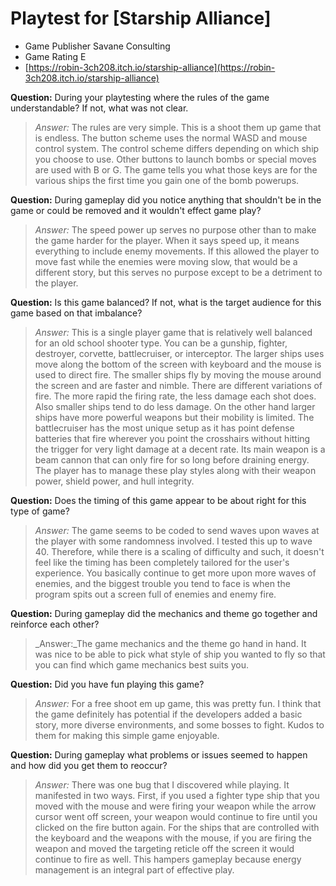 # Playtest for [Starship Alliance]

* Game Publisher Savane Consulting
* Game Rating E
* [https://robin-3ch208.itch.io/starship-alliance](https://robin-3ch208.itch.io/starship-alliance)

**Question:** During your playtesting where the rules of the game understandable? If not, what was not clear.
> _Answer:_ The rules are very simple. This is a shoot them up game that is endless.  The button scheme uses the normal WASD and mouse control system.  The control scheme differs depending on which ship you choose to use.  Other buttons to launch bombs or special moves are used with B or G.  The game tells you what those keys are for the various ships the first time you gain one of the bomb powerups. 

**Question:** During gameplay did you notice anything that shouldn't be in the game or could be removed and it wouldn't effect game play?
> _Answer:_ The speed power up serves no purpose other than to make the game harder for the player.  When it says speed up, it means everything to include enemy movements.  If this allowed the player to move fast while the enemies were moving slow, that would be a different story, but this serves no purpose except to be a detriment to the player.

**Question:** Is this game balanced? If not, what is the target audience for this game based on that imbalance?
> _Answer:_ This is a single player game that is relatively well balanced for an old school shooter type. You can be a gunship, fighter, destroyer, corvette, battlecruiser, or interceptor.  The larger ships uses move along the bottom of the screen with keyboard and the mouse is used to direct fire.  The smaller ships fly by moving the mouse around the screen and are faster and nimble.  There are different variations of fire.  The more rapid the firing rate, the less damage each shot does.  Also smaller ships tend to do less damage.  On the other hand larger ships have more powerful weapons but their mobility is limited.  The battlecruiser has the most unique setup as it has point defense batteries that fire wherever you point the crosshairs without hitting the trigger for very light damage at a decent rate.  Its main weapon is a beam cannon that can only fire for so long before draining energy.  The player has to manage these play styles along with their weapon power, shield power, and hull integrity.

**Question:** Does the timing of this game appear to be about right for this type of game?
> _Answer:_ The game seems to be coded to send waves upon waves at the player with some randomness involved. I tested this up to wave 40. Therefore, while there is a scaling of difficulty and such, it doesn't feel like the timing has been completely tailored for the user's experience.  You basically continue to get more upon more waves of enemies, and the biggest trouble you tend to face is when the program spits out a screen full of enemies and enemy fire. 

**Question:** During gameplay did the mechanics and theme go together and reinforce each other?
> _Answer:_The game mechanics and the theme go hand in hand.  It was nice to be able to pick what style of ship you wanted to fly so that you can find which game mechanics best suits you.  

**Question:** Did you have fun playing this game?
> _Answer:_ For a free shoot em up game, this was pretty fun.  I think that the game definitely has potential if the developers added a basic story, more diverse environments, and some bosses to fight.  Kudos to them for making this simple game enjoyable.

**Question:** During gameplay what problems or issues seemed to happen and how did you get them to reoccur?
> _Answer:_ There was one bug that I discovered while playing.  It manifested in two ways.  First, if you used a fighter type ship that you moved with the mouse and were firing your weapon while the arrow cursor went off screen, your weapon would continue to fire until you clicked on the fire button again. For the ships that are controlled with the keyboard and the weapons with the mouse, if you are firing the weapon and moved the targeting reticle off the screen it would continue to fire as well. This hampers gameplay because energy management is an integral part of effective play.
